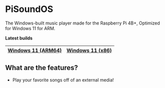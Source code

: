 # PiSoundOS
The Windows-built music player made for the Raspberry Pi 4B+, Optimized for Windows 11 for ARM.

**Latest builds**

| [Windows 11 (ARM64)](https://github.com/imadofficial/PiSpeaker/releases) | [Windows 11 (x86)](https://github.com/imadofficial/PiSpeaker/releases)
| ------------- | ------------- |

## What are the features?
- Play your favorite songs off of an external media!

